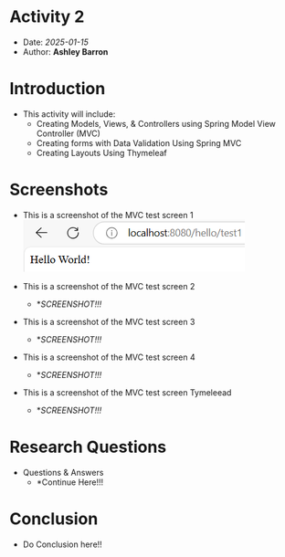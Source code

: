# Activity 2

- Date: *2025-01-15*
- Author: **Ashley Barron**

# Introduction
- This activity will include: 
     - Creating Models, Views, & Controllers using Spring Model View Controller (MVC)
     - Creating forms with Data Validation Using Spring MVC
     - Creating Layouts Using Thymeleaf

# Screenshots
- This is a screenshot of the MVC test screen 1
    ![Screen1](test1.png)



- This is a screenshot of the MVC test screen 2
    - **SCREENSHOT!!!*
- This is a screenshot of the MVC test screen 3
    - **SCREENSHOT!!!*
- This is a screenshot of the MVC test screen 4
    - **SCREENSHOT!!!*
- This is a screenshot of the MVC test screen Tymeleead
    - **SCREENSHOT!!!*

# Research Questions
- Questions & Answers
    - *Continue Here!!!

# Conclusion
- Do Conclusion here!!